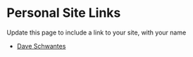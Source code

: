 # Personal Site Links

Update this page to include a link to your site, with your name

- [Dave Schwantes](http://dinosaurseateverybody.com/)
